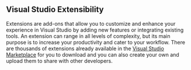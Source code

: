 <properties
	pageTitle="Home"
	description="Visual Studio gives you the tools and flexibility you need to create and deploy modern web applications today."
	slug="home"
	keywords="visual studio, visualstudio, vs, vs2012, vs2013, vs2015, dev11, dev12, dev14"
/>

## Visual Studio Extensibility

Extensions are add-ons that allow you to customize and enhance your experience in Visual Studio by adding new features or integrating existing tools. An extension can range in all levels of complexity, but its main purpose is to increase your productivity and cater to your workflow. There are thousands of extensions already available in the [Visual Studio Marketplace](https://marketplace.visualstudio.com/) for you to download and you can also create your own and upload them to share with other developers.